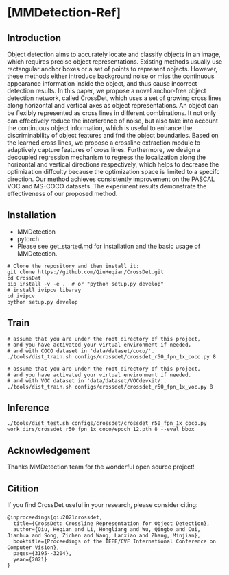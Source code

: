 # [MMDetection-Ref]
## Introduction  
Object detection aims to accurately locate and classify objects in an image, which requires precise object representations. Existing methods usually use rectangular anchor
boxes or a set of points to represent objects. However, these methods either introduce background noise or miss the continuous appearance information inside the object, and thus cause incorrect detection results. In this paper, we propose a novel anchor-free object detection network, called CrossDet, which uses a set of growing cross lines along horizontal and vertical axes as object representations. An object can be ﬂexibly represented as cross lines in different combinations. It not only can effectively reduce the interference of noise, but also take into account the continuous object information, which is useful to enhance the discriminability of object features and fnd the object boundaries. Based on the learned cross lines, we propose a crossline extraction module to adaptively capture features of cross lines. Furthermore, we design a decoupled regression mechanism to regress the localization along the horizontal and vertical directions respectively, which helps to decrease the optimization diffculty because the optimization space is limited to a specifc direction. Our method achieves consistently improvement on the PASCAL VOC and MS-COCO datasets. The experiment results demonstrate the effectiveness of our proposed method. 
## Installation
* MMDetection
* pytorch
* Please see [get_started.md](https://github.com/QiuHeqian/CrossDet/blob/master/docs/get_started.md) for installation and the basic usage of MMDetection.

```
# Clone the repository and then install it:  
git clone https://github.com/QiuHeqian/CrossDet.git  
cd CrossDet  
pip install -v -e .  # or "python setup.py develop"  
# install ivipcv libaray
cd ivipcv  
python setup.py develop
```
## Train  
```
# assume that you are under the root directory of this project,
# and you have activated your virtual environment if needed.
# and with COCO dataset in 'data/dataset/coco/'.
./tools/dist_train.sh configs/crossdet/crossdet_r50_fpn_1x_coco.py 8
```
```
# assume that you are under the root directory of this project,
# and you have activated your virtual environment if needed.
# and with VOC dataset in 'data/dataset/VOCdevkit/'.
./tools/dist_train.sh configs/crossdet/crossdet_r50_fpn_1x_voc.py 8
```

## Inference
```
./tools/dist_test.sh configs/crossdet/crossdet_r50_fpn_1x_coco.py work_dirs/crossdet_r50_fpn_1x_coco/epoch_12.pth 8 --eval bbox
```
## Acknowledgement
Thanks MMDetection team for the wonderful open source project!

## Citition
If you find CrossDet useful in your research, please consider citing:  
```
@inproceedings{qiu2021crossdet,  
  title={CrossDet: Crossline Representation for Object Detection},  
  author={Qiu, Heqian and Li, Hongliang and Wu, Qingbo and Cui, Jianhua and Song, Zichen and Wang, Lanxiao and Zhang, Minjian},  
  booktitle={Proceedings of the IEEE/CVF International Conference on Computer Vision},  
  pages={3195--3204},  
  year={2021}  
}  
```
